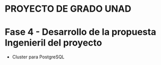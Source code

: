 # PROYECTO DE GRADO UNAD

# Fase 4 - Desarrollo de la propuesta Ingenieril del proyecto

- Cluster para PostgreSQL
